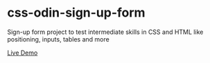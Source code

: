 # css-odin-sign-up-form
Sign-up form project to test intermediate skills in CSS and HTML like positioning, inputs, tables and more

[Live Demo](https://gutovp1.github.io/css-odin-sign-up-form/)
